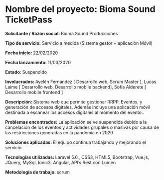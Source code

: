 <h1>Nombre del proyecto: Bioma Sound TicketPass</h1>
<p><b>Solicitante / Razón social: </b> Bioma Sound Producciones  </p>
<p><b>Tipo de servicio:</b> Servicio a medida (Sistema gestor + aplicación Móvil)
<p><b>Fecha inicio: </b> 22/02/2020	</p>
<p><b>  Fecha lanzamiento: </b> 11/03/2020  </p>
<p><b> Estado: </b> Suspendido </p>
  <p><b> Involucrados: </b> Ayelén Fernández [ Desarrollo web, Scrum Master ], Lucas Laime [ Desarrollo web, Desarrollo mobile backend], Sofía Alderete [ Desarrollo mobile frontend ] </p>
<p><b> Descripción:  </b> Sistema web que permite gestionar RRPP, Eventos, y generación de accesos digitales. Además incluye una aplicación móvil destinada a escanear los accesos digitales al momento del evento.. 
<p><b>Problemas encontrados:  </b> La aplicación se ve suspendida debido a la cancelación de los eventos y actividades grupales o masivas por causa de las restricciones generadas en la pandemia en 2020
<p><b> Soluciones aplicadas:  </b> El equipo continua trabajando y mejorando el servicio </p>
<p><b> Tecnologías utilizadas:  </b> Laravel 5.6,, CSS3, HTML5, Bootstrap, Vue.js, JQuery, MySql, Ionic3, Angular,  API’s Rest con Lumen
</p>
<p><b> Metodología de trabajo:  </b>scrum</p>


